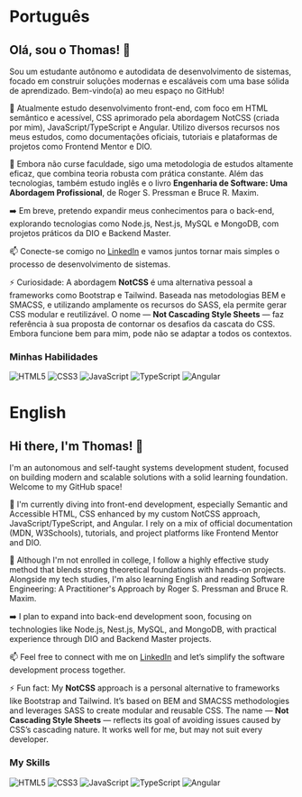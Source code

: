 # Português

## Olá, sou o Thomas! 👋

Sou um estudante autônomo e autodidata de desenvolvimento de sistemas, focado em construir soluções modernas e escaláveis com uma base sólida de aprendizado. Bem-vindo(a) ao meu espaço no GitHub!

🔭 Atualmente estudo desenvolvimento front-end, com foco em HTML semântico e acessível, CSS aprimorado pela abordagem NotCSS (criada por mim), JavaScript/TypeScript e Angular. Utilizo diversos recursos nos meus estudos, como documentações oficiais, tutoriais e plataformas de projetos como Frontend Mentor e DIO.

🌱 Embora não curse faculdade, sigo uma metodologia de estudos altamente eficaz, que combina teoria robusta com prática constante. Além das tecnologias, também estudo inglês e o livro **Engenharia de Software: Uma Abordagem Profissional**, de Roger S. Pressman e Bruce R. Maxim.

➡️ Em breve, pretendo expandir meus conhecimentos para o back-end, explorando tecnologias como Node.js, Nest.js, MySQL e MongoDB, com projetos práticos da DIO e Backend Master.

📫 Conecte-se comigo no [LinkedIn](https://www.linkedin.com/in/thomasbrito-tb/) e vamos juntos tornar mais simples o processo de desenvolvimento de sistemas.

⚡ Curiosidade: A abordagem **NotCSS** é uma alternativa pessoal a frameworks como Bootstrap e Tailwind. Baseada nas metodologias BEM e SMACSS, e utilizando amplamente os recursos do SASS, ela permite gerar CSS modular e reutilizável. O nome — **Not Cascading Style Sheets** — faz referência à sua proposta de contornar os desafios da cascata do CSS. Embora funcione bem para mim, pode não se adaptar a todos os contextos.

### Minhas Habilidades

![HTML5](https://img.shields.io/badge/HTML5-E34F26?style=for-the-badge&logo=html5&logoColor=white)
![CSS3](https://img.shields.io/badge/CSS3-1572B6?style=for-the-badge&logo=css&logoColor=white)
![JavaScript](https://img.shields.io/badge/JavaScript-F7DF1E?style=for-the-badge&logo=javascript&logoColor=black)
![TypeScript](https://img.shields.io/badge/TypeScript-3178C6?style=for-the-badge&logo=typescript&logoColor=white)
![Angular](https://img.shields.io/badge/Angular-DD0031?style=for-the-badge&logo=angular&logoColor=white)

# English

## Hi there, I'm Thomas! 👋

I'm an autonomous and self-taught systems development student, focused on building modern and scalable solutions with a solid learning foundation. Welcome to my GitHub space!

🔭 I'm currently diving into front-end development, especially Semantic and Accessible HTML, CSS enhanced by my custom NotCSS approach, JavaScript/TypeScript, and Angular. I rely on a mix of official documentation (MDN, W3Schools), tutorials, and project platforms like Frontend Mentor and DIO.

🌱 Although I'm not enrolled in college, I follow a highly effective study method that blends strong theoretical foundations with hands-on projects. Alongside my tech studies, I'm also learning English and reading Software Engineering: A Practitioner's Approach by Roger S. Pressman and Bruce R. Maxim.

➡️ I plan to expand into back-end development soon, focusing on technologies like Node.js, Nest.js, MySQL, and MongoDB, with practical experience through DIO and Backend Master projects.

📫 Feel free to connect with me on [LinkedIn](https://www.linkedin.com/in/thomasbrito-tb/) and let’s simplify the software development process together.

⚡ Fun fact: My **NotCSS** approach is a personal alternative to frameworks like Bootstrap and Tailwind. It’s based on BEM and SMACSS methodologies and leverages SASS to create modular and reusable CSS. The name — **Not Cascading Style Sheets** — reflects its goal of avoiding issues caused by CSS’s cascading nature. It works well for me, but may not suit every developer.

### My Skills

![HTML5](https://img.shields.io/badge/HTML5-E34F26?style=for-the-badge&logo=html5&logoColor=white)
![CSS3](https://img.shields.io/badge/CSS3-1572B6?style=for-the-badge&logo=css3&logoColor=white)
![JavaScript](https://img.shields.io/badge/JavaScript-F7DF1E?style=for-the-badge&logo=javascript&logoColor=black)
![TypeScript](https://img.shields.io/badge/TypeScript-3178C6?style=for-the-badge&logo=typescript&logoColor=white)
![Angular](https://img.shields.io/badge/Angular-DD0031?style=for-the-badge&logo=angular&logoColor=white)
